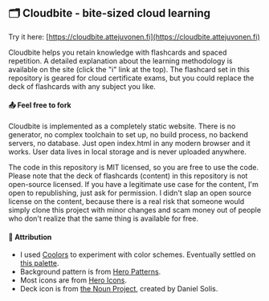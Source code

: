 ## :card_index_dividers: Cloudbite - bite-sized cloud learning

Try it here: [https://cloudbite.attejuvonen.fi](https://cloudbite.attejuvonen.fi)

Cloudbite helps you retain knowledge with flashcards and spaced repetition. A detailed explanation about the learning methodology is available on the site (click the "i" link at the top). The flashcard set in this repository is geared for cloud certificate exams, but you could replace the deck of flashcards with any subject you like.

#### :outbox_tray: Feel free to fork

Cloudbite is implemented as a completely static website. There is no generator, no complex toolchain to set up, no build process, no backend servers, no database. Just open index.html in any modern browser and it works. User data lives in local storage and is never uploaded anywhere.

The code in this repository is MIT licensed, so you are free to use the code. Please note that the deck of flashcards (content) in this repository is not open-source licensed. If you have a legitimate use case for the content, I'm open to republishing, just ask for permission. I didn't slap an open source license on the content, because there is a real risk that someone would simply clone this project with minor changes and scam money out of people who don't realize that the same thing is available for free.

#### :memo: Attribution

-   I used [Coolors](https://coolors.co) to experiment with color schemes. Eventually settled on [this palette](https://coolors.co/cb997e-ddbea9-ffe8d6-b7b7a4-a5a58d-6b705c).
-   Background pattern is from [Hero Patterns](https://www.heropatterns.com/).
-   Most icons are from [Hero Icons](https://heroicons.com/).
-   Deck icon is from [the Noun Project](https://thenounproject.com/term/deck-of-cards/219525/), created by Daniel Solis.
